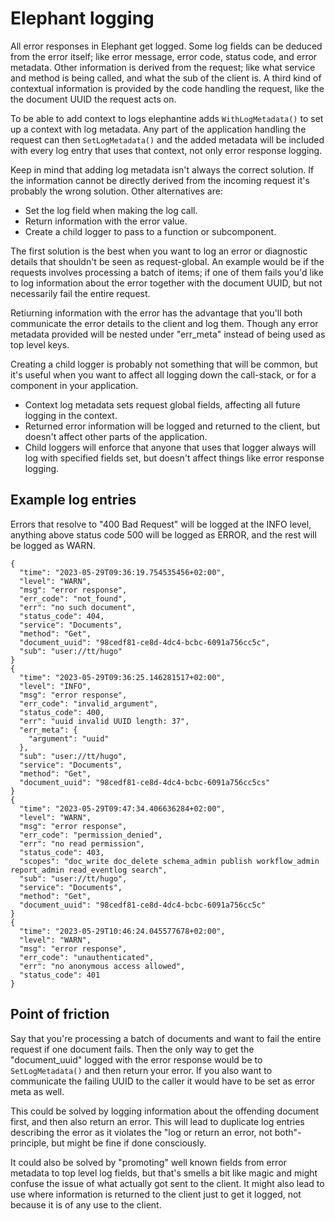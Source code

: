 # Elephant logging

All error responses in Elephant get logged. Some log fields can be deduced from the error itself; like error message, error code, status code, and error metadata. Other information is derived from the request; like what service and method is being called, and what the sub of the client is. A third kind of contextual information is provided by the code handling the request, like the the document UUID the request acts on.

To be able to add context to logs elephantine adds `WithLogMetadata()` to set up a context with log metadata. Any part of the application handling the request can then `SetLogMetadata()` and the added metadata will be included with every log entry that uses that context, not only error response logging.

Keep in mind that adding log metadata isn't always the correct solution. If the information cannot be directly derived from the incoming request it's probably the wrong solution. Other alternatives are:

* Set the log field when making the log call.
* Return information with the error value.
* Create a child logger to pass to a function or subcomponent.

The first solution is the best when you want to log an error or diagnostic details that shouldn't be seen as request-global. An example would be if the requests involves processing a batch of items; if one of them fails you'd like to log information about the error together with the document UUID, but not necessarily fail the entire request.

Retiurning information with the error has the advantage that you'll both communicate the error details to the client and log them. Though any error metadata provided will be nested under "err_meta" instead of being used as top level keys.

Creating a child logger is probably not something that will be common, but it's useful when you want to affect all logging down the call-stack, or for a component in your application. 

* Context log metadata sets request global fields, affecting all future logging in the context.
* Returned error information will be logged and returned to the client, but doesn't affect other parts of the application.
* Child loggers will enforce that anyone that uses that logger always will log with specified fields set, but doesn't affect things like error response logging. 

## Example log entries

Errors that resolve to "400 Bad Request" will be logged at the INFO level, anything above status code 500 will be logged as ERROR, and the rest will be logged as WARN.

```
{
  "time": "2023-05-29T09:36:19.754535456+02:00",
  "level": "WARN",
  "msg": "error response",
  "err_code": "not_found",
  "err": "no such document",
  "status_code": 404,
  "service": "Documents",
  "method": "Get",
  "document_uuid": "98cedf81-ce8d-4dc4-bcbc-6091a756cc5c",
  "sub": "user://tt/hugo"
}
{
  "time": "2023-05-29T09:36:25.146281517+02:00",
  "level": "INFO",
  "msg": "error response",
  "err_code": "invalid_argument",
  "status_code": 400,
  "err": "uuid invalid UUID length: 37",
  "err_meta": {
    "argument": "uuid"
  },
  "sub": "user://tt/hugo",
  "service": "Documents",
  "method": "Get",
  "document_uuid": "98cedf81-ce8d-4dc4-bcbc-6091a756cc5cs"
}
{
  "time": "2023-05-29T09:47:34.406636284+02:00",
  "level": "WARN",
  "msg": "error response",
  "err_code": "permission_denied",
  "err": "no read permission",
  "status_code": 403,
  "scopes": "doc_write doc_delete schema_admin publish workflow_admin report_admin read_eventlog search",
  "sub": "user://tt/hugo",
  "service": "Documents",
  "method": "Get",
  "document_uuid": "98cedf81-ce8d-4dc4-bcbc-6091a756cc5c"
}
{
  "time": "2023-05-29T10:46:24.045577678+02:00",
  "level": "WARN",
  "msg": "error response",
  "err_code": "unauthenticated",
  "err": "no anonymous access allowed",
  "status_code": 401
}
```

## Point of friction

Say that you're processing a batch of documents and want to fail the entire request if one document fails. Then the only way to get the "document_uuid" logged with the error response would be to `SetLogMetadata()` and then return your error. If you also want to communicate the failing UUID to the caller it would have to be set as error meta as well.

This could be solved by logging information about the offending document first, and then also return an error. This will lead to duplicate log entries describing the error as it violates the "log or return an error, not both"-principle, but might be fine if done consciously.

It could also be solved by "promoting" well known fields from error metadata to top level log fields, but that's smells a bit like magic and might confuse the issue of what actually got sent to the client. It might also lead to use where information is returned to the client just to get it logged, not because it is of any use to the client.
